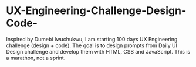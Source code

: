 # UX-Engineering-Challenge-Design-Code-
Inspired by Dumebi Iwuchukwu, I am starting 100 days UX Engineering challenge (design + code). The goal is to design prompts from Daily UI Design challenge and develop them with HTML, CSS and JavaScript.  This is a marathon, not a sprint. 
